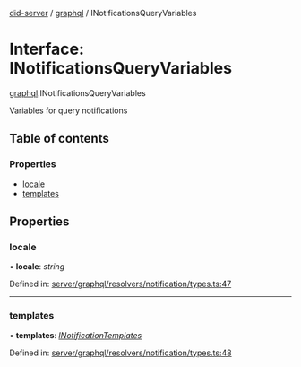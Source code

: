 [did-server](../README.md) / [graphql](../modules/graphql.md) / INotificationsQueryVariables

# Interface: INotificationsQueryVariables

[graphql](../modules/graphql.md).INotificationsQueryVariables

Variables for query notifications

## Table of contents

### Properties

- [locale](graphql.inotificationsqueryvariables.md#locale)
- [templates](graphql.inotificationsqueryvariables.md#templates)

## Properties

### locale

• **locale**: *string*

Defined in: [server/graphql/resolvers/notification/types.ts:47](https://github.com/Puzzlepart/did/blob/45604452/server/graphql/resolvers/notification/types.ts#L47)

___

### templates

• **templates**: [*INotificationTemplates*](graphql.inotificationtemplates.md)

Defined in: [server/graphql/resolvers/notification/types.ts:48](https://github.com/Puzzlepart/did/blob/45604452/server/graphql/resolvers/notification/types.ts#L48)
